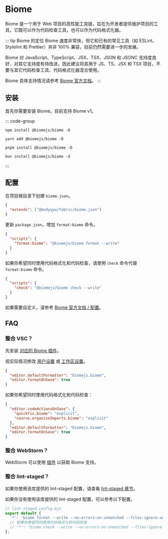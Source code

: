 # Biome

Biome 是一个用于 Web 项目的高性能工具链，旨在为开发者提供维护项目的工具，它既可以作为代码检查工具，也可以作为代码格式化器。

::: tip Biome 的定位
Biome 速度非常快，但它和已有的常见工具（如 ESLint、Stylelint 和 Prettier）并非 100% 兼容，目前仍然需要进一步的发展。

Biome 对 JavaScript、TypeScript、JSX、TSX、JSON 和 JSONC 支持度良好，对其它支持度有待改进，因此建议将其用于 JS、TS、JSX 和 TSX 项目，不要与其它代码检查工具、代码格式化器混合使用。

Biome 具体支持情况请参考 [Biome 官方文档](https://biomejs.dev/zh-cn/internals/language-support/)。
:::

## 安装

首先你需要安装 Biome。目前支持 Biome v1。

::: code-group

```shell [npm]
npm install @biomejs/biome -D
```

```shell [yarn]
yarn add @biomejs/biome -D
```

```shell [pnpm]
pnpm install @biomejs/biome -D
```

```shell [bun(experimental)]
bun install @biomejs/biome -d
```

:::

## 配置

在项目根目录下创建 `biome.json`。

```json
{
  "extends": ["@modyqyw/fabric/biome.json"]
}
```

更新 `package.json`，增加 `format:biome` 命令。

```json
{
  "scripts": {
    "format:biome": "@biomejs/biome format --write"
  }
}
```

如果你希望同时使用代码格式化和代码检查，请使用 `check` 命令代替 `format:biome` 命令。

```json
{
  "scripts": {
    "check": "@biomejs/biome check --write"
  }
}
```

如果需要自定义，请参考 [Biome 官方文档 / 配置](https://biomejs.dev/zh-cn/reference/configuration/)。

## FAQ

### 整合 VSC？

先安装 [对应的 Biome 插件](https://marketplace.visualstudio.com/items?itemName=biomejs.biome)。

视实际情况修改 [用户设置](https://code.visualstudio.com/docs/getstarted/settings#_settingsjson) 或 [工作区设置](https://code.visualstudio.com/docs/getstarted/settings#_workspace-settings)。

```json
{
  "editor.defaultFormatter": "biomejs.biome",
  "editor.formatOnSave": true
}
```

如果你希望同时使用代码格式化和代码检查：

```json
{
  "editor.codeActionsOnSave": {
    "quickfix.biome": "explicit",
    "source.organizeImports.biome": "explicit"
  },
  "editor.defaultFormatter": "biomejs.biome",
  "editor.formatOnSave": true
}
```

### 整合 WebStorm？

WebStorm 可以使用 [插件](https://plugins.jetbrains.com/plugin/22761-biome) 以获取 Biome 支持。

### 整合 lint-staged？

如果你使用该库提供的 lint-staged 配置，请查看 [lint-staged 章节](../git/lint-staged.md)。

如果你没有使用该库提供的 lint-staged 配置，可以参考以下配置。

```javascript
// lint-staged.config.mjs
export default {
  '*': 'biome format --write --no-errors-on-unmatched --files-ignore-unknown=true',
  // 如果你希望同时使用代码格式化和代码检查
  // '*': 'biome check --write --no-errors-on-unmatched --files-ignore-unknown=true',
};
```
